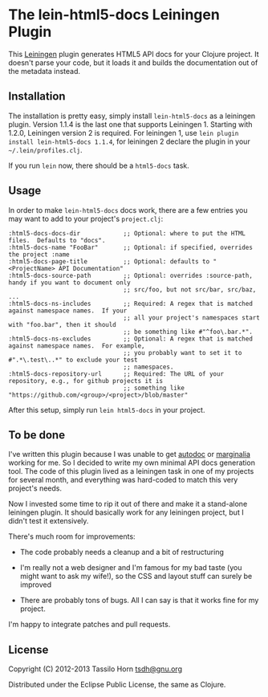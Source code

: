 # The lein-html5-docs Leiningen Plugin

This [Leiningen](https://github.com/technomancy/leiningen) plugin generates
HTML5 API docs for your Clojure project.  It doesn't parse your code, but it
loads it and builds the documentation out of the metadata instead.

## Installation

The installation is pretty easy, simply install `lein-html5-docs` as a
leiningen plugin.  Version 1.1.4 is the last one that supports Leiningen 1.
Starting with 1.2.0, Leiningen version 2 is required.  For leiningen 1, use
`lein plugin install lein-html5-docs 1.1.4`, for leiningen 2 declare the plugin
in your `~/.lein/profiles.clj`.


If you run `lein` now, there should be a `html5-docs` task.

## Usage

In order to make `lein-html5-docs` docs work, there are a few entries you may
want to add to your project's `project.clj`:

```
:html5-docs-docs-dir            ;; Optional: where to put the HTML files.  Defaults to "docs".
:html5-docs-name "FooBar"       ;; Optional: if specified, overrides the project :name
:html5-docs-page-title          ;; Optional: defaults to "<ProjectName> API Documentation"
:html5-docs-source-path         ;; Optional: overrides :source-path, handy if you want to document only
                                ;; src/foo, but not src/bar, src/baz, ...
:html5-docs-ns-includes         ;; Required: A regex that is matched against namespace names.  If your
                                ;; all your project's namespaces start with "foo.bar", then it should
								;; be something like #"^foo\.bar.*".
:html5-docs-ns-excludes         ;; Optional: A regex that is matched against namespace names.  For example,
	                            ;; you probably want to set it to #".*\.test\..*" to exclude your test
								;; namespaces.
:html5-docs-repository-url      ;; Required: The URL of your repository, e.g., for github projects it is
                                ;; something like "https://github.com/<group>/<project>/blob/master"
```

After this setup, simply run `lein html5-docs` in your project.

## To be done

I've written this plugin because I was unable to get
[autodoc](http://tomfaulhaber.github.com/autodoc/) or
[marginalia](http://fogus.me/fun/marginalia/) working for me.  So I decided to
write my own minimal API docs generation tool.  The code of this plugin lived
as a leiningen task in one of my projects for several month, and everything was
hard-coded to match this very project's needs.

Now I invested some time to rip it out of there and make it a stand-alone
leiningen plugin.  It should basically work for any leiningen project, but I
didn't test it extensively.

There's much room for improvements:

  - The code probably needs a cleanup and a bit of restructuring

  - I'm really not a web designer and I'm famous for my bad taste (you might
    want to ask my wife!), so the CSS and layout stuff can surely be improved

  - There are probably tons of bugs.  All I can say is that it works fine for
    my project.

I'm happy to integrate patches and pull requests.

## License

Copyright (C) 2012-2013 Tassilo Horn <tsdh@gnu.org>

Distributed under the Eclipse Public License, the same as Clojure.

